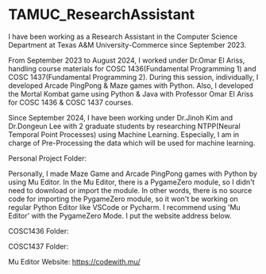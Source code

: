 # TAMUC_ResearchAssistant

I have been working as a Research Assistant in the Computer Science Department at Texas A&M University-Commerce since September 2023.

From September 2023 to August 2024, I worked under Dr.Omar El Ariss, handling course materials for COSC 1436(Fundamental Programming 1) and COSC 1437(Fundamental Programming 2). During this session, individually, I developed Arcade PingPong & Maze games with Python. Also, I developed the Mortal Kombat game using Python & Java with Professor Omar El Ariss for COSC 1436 & COSC 1437 courses.

Since September 2024, I have been working under Dr.Jinoh Kim and Dr.Dongeun Lee with 2 graduate students by researching NTPP(Neural Temporal Point Processes) using Machine Learning. Especially, I am in charge of Pre-Processing the data which will be used for machine learning. 

Personal Project Folder:

Personally, I made Maze Game and Arcade PingPong games with Python by using Mu Editor. In the Mu Editor, there is a PygameZero module, so I didn't need to download or import the module. In other words, there is no source code for importing the PygameZero module, so it won't be working on regular Python Editor like VSCode or Pycharm. I recommend using 'Mu Editor' with the PygameZero Mode. I put the website address below.

COSC1436 Folder:

COSC1437 Folder:


Mu Editor Website: https://codewith.mu/

